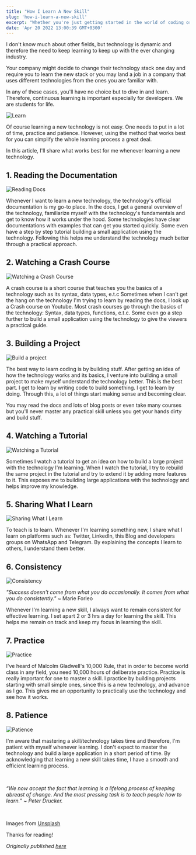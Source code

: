 ```yaml
---
title: "How I Learn A New Skill"
slug: 'how-i-learn-a-new-skill'
excerpt: "Whether you're just getting started in the world of coding or you've been in the industry for 10 years, learning is inevitable to stay relevant in the industry."
date: 'Apr 20 2022 13:00:39 GMT+0300'
---
```


I don't know much about other fields, but technology is dynamic and therefore the need to keep learning to keep up with the ever changing industry. 

Your company might decide to change their technology stack one day and require you to learn the new stack or you may land a job in a company that uses different technologies from the ones you are familiar with. 

In any of these cases, you'll have no choice but to dive in and learn. Therefore, continuous learning is important especially for developers. We are students for life.

![Learn](/images/posts/learn.jpg)

Of course learning a new technology is not easy. One needs to put in a lot of time, practice and patience. However, using the method that works best for you can simplify the whole learning process a great deal. 

In this article, I'll share what works best for me whenever learning a new technology.

## 1. Reading the Documentation

![Reading Docs](/images/posts/docs.jpg)

Whenever I want to learn a new technology, the technology's official documentation is my go-to place. In the docs, I get a general overview of the technology, familiarize myself with the technology's fundamentals and get to know how it works under the hood. Some technologies have clear documentations with examples that can get you started quickly. Some even have a step by step tutorial building a small application using the technology. Following this helps  me understand the technology much better through a practical approach.

## 2. Watching a Crash Course

![Watching a Crash Course](/images/posts/tutorial.jpg)

A crash course is a short course that teaches you the basics of a technology such as its syntax, data types, e.t.c Sometimes when I can't get the hang on the technology I'm trying to learn by reading the docs, I look up a Crash course on Youtube. Most crash courses go through the basics of the technology: Syntax, data types, functions, e.t.c. Some even go a step further to build a small application using the technology to give the viewers a practical guide.

## 3. Building a Project

![Build a project](/images/posts/building-project.jpg)

The best way to learn coding is by building stuff. After getting an idea of how the technology works and its basics, I venture into building a small project to make myself understand the technology better. This is the best part. I get to learn by writing code to build something. I get to learn by doing. Through this, a lot of things start making sense and becoming clear. 

You may read the docs and lots of blog posts or even take many courses but you'll never master any practical skill unless you get your hands dirty and build stuff.

## 4. Watching a Tutorial 

![Watching a Tutorial](/images/posts/tutorial.jpg)

Sometimes I watch a tutorial to get an idea on how to build a large project with the technology I'm learning. When I watch the tutorial, I try to rebuild the same project in the tutorial and try to extend it by adding more features to it. This exposes me to building large applications with the technology and helps improve my knowledge.

## 5. Sharing What I Learn

![Sharing What I Learn](/images/posts/sharing.jpg)

To teach is to learn. Whenever I'm learning something new, I share what I learn on platforms such as: Twitter, LinkedIn, this Blog and developers groups on WhatsApp and Telegram. By explaining the concepts I learn to others, I understand them better.

## 6. Consistency

![Consistency](/images/posts/consistency.jpg)

*"Success doesn't come from what you do occasionally. It comes from what you do consistently."* ~ Marie Forleo

Whenever I'm learning a new skill, I always want to remain consistent for effective learning. I set apart 2 or 3 hrs a day for learning the skill. This helps me remain on track and keep my focus in learning the skill.

## 7. Practice

![Practice](/images/posts/practice.jpg)

I've heard of Malcolm Gladwell's 10,000 Rule, that in order to become world class in any field, you need 10,000 hours of deliberate practice. Practice is really important for one to master a skill. I practice by building projects starting with small simple ones, since this is a new technology, and advance as I go. This gives me an opportunity to practically use the technology and see how it works.

## 8. Patience

![Patience](/images/posts/patience.jpg)

I'm aware that mastering a skill/technology takes time and therefore, I'm patient with myself whenever learning. I don't expect to master the technology and build a large application in a short period of time. By acknowledging that learning a new skill takes time, I have a smooth and efficient learning process.

<br>

*“We now accept the fact that learning is a lifelong process of keeping abreast of change. And the most pressing task is to teach people how to learn.” ~ Peter Drucker.*

<br>

Images from [Unsplash](https://unsplash.com/)

Thanks for reading!

*Originally published [here](https://alex-kimeu.com/blog)*